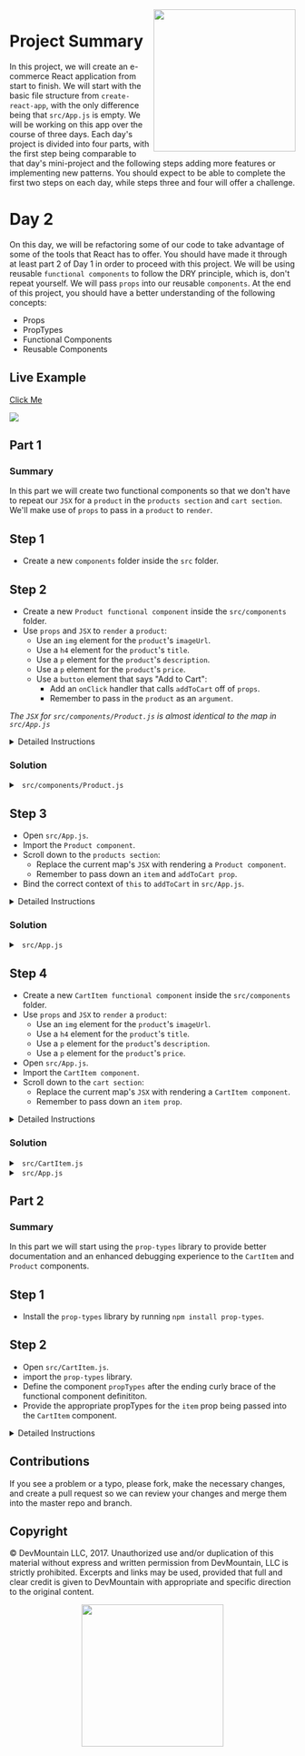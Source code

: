 <img src="https://s3.amazonaws.com/devmountain/readme-logo.png" width="250" align="right">

# Project Summary

In this project, we will create an e-commerce React application from start to finish. We will start with the basic file structure from `create-react-app`, with the only difference being that `src/App.js` is empty. We will be working on this app over the course of three days. Each day's project is divided into four parts, with the first step being comparable to that day's mini-project and the following steps adding more features or implementing new patterns. You should expect to be able to complete the first two steps on each day, while steps three and four will offer a challenge.

# Day 2

On this day, we will be refactoring some of our code to take advantage of some of the tools that React has to offer. You should have made it through at least part 2 of Day 1 in order to proceed with this project. We will be using reusable `functional components` to follow the DRY principle, which is, don't repeat yourself. We will pass `props` into our reusable `components`. At the end of this project, you should have a better understanding of the following concepts:

- Props
- PropTypes
- Functional Components
- Reusable Components

## Live Example

<a href="https://DevMountain.github.io/react-1-2">Click Me</a>

<img src="#" />

## Part 1

### Summary

In this part we will create two functional components so that we don't have to repeat our `JSX` for a `product` in the `products section` and `cart section`. We'll make use of `props` to pass in a `product` to `render`.

## Step 1

- Create a new `components` folder inside the `src` folder.

## Step 2

- Create a new `Product functional component` inside the `src/components` folder.
- Use `props` and `JSX` to `render` a `product`:
  - Use an `img` element for the `product`'s `imageUrl`.
  - Use a `h4` element for the `product`'s `title`.
  - Use a `p` element for the `product`'s `description`.
  - Use a `p` element for the `product`'s `price`.
  - Use a `button` element that says "Add to Cart":
    - Add an `onClick` handler that calls `addToCart` off of `props`.
    - Remember to pass in the `product` as an `argument`.

_The `JSX` for `src/components/Product.js` is almost identical to the map in `src/App.js`_

<details>

<summary> Detailed Instructions </summary>
<br />

Let's begin by creating a new file called `Product.js` inside of the `src/components` folder and create a `functional component` called `Product` inside of it.

```js
import React from 'react';

export default function Product(props) {}
```

Now that we have our `functional component` we are going to make some assumptions here. This `component` should expect to receive two `props`. One `prop` called `item` which will be a `product object` and another `prop` called `addToCart` which will be the `addToCart method` from `src/App.js`. With these assumptions, let's start by destructuring them off of the `props` argument.

```js
import React from 'react';

export default function Product(props) {
  const { item, addToCart } = props;
}
```

With those assumptions out of the way, the `JSX` we need is almost exactly the same as the `JSX` we are already using in `src/App.js`. Let's move that `JSX` over into the `component` to start.

```js
import React from 'react';

export default function Product(props) {
  const { item, addToCart } = props;

  return (
    <div key={item.id} className="product">
      <img src={item.imageUrl} />
      <div className="product-info">
        <h4>{item.title}</h4>
        <p>{item.description}</p>
        <p>{item.price}</p>
        <button onClick={() => this.addToCart(item)}>Add to Cart</button>
      </div>
    </div>
  );
}
```

Now we can start taking away the pieces of code that don't make sense in this file. For starters, we no longer need a `key` on our most parent `div` because we aren't executing a map inside of `src/components/Product.js`. We can also strip away the `this` from `this.addToCart(item)` since that method is now being passed down as a prop.

```js
import React from 'react';

export default function Product(props) {
  const { item, addToCart } = props;

  return (
    <div class="product">
      <img src={item.imageUrl} />
      <div className="product-info">
        <h4>{item.title}</h4>
        <p>{item.description}</p>
        <p>{item.price}</p>

        <button onClick={() => addToCart(item)}>Add to Cart</button>
      </div>
    </div>
  );
}
```

</details>

### Solution

<details>

<summary> <code> src/components/Product.js </code> </summary>
<br />

```js
import React from 'react';

export default function Product(props) {
  const { item, addToCart } = props;

  return (
    <div class="product">
      <img src={item.imageUrl} />
      <div className="product-info">
        <h4>{item.title}</h4>
        <p>{item.description}</p>
        <p>{item.price}</p>

        <button onClick={() => addToCart(item)}>Add to Cart</button>
      </div>
    </div>
  );
}
```

</details>

## Step 3

- Open `src/App.js`.
- Import the `Product component`.
- Scroll down to the `products section`:
  - Replace the current map's `JSX` with rendering a `Product component`.
  - Remember to pass down an `item` and `addToCart prop`.
- Bind the correct context of `this` to `addToCart` in `src/App.js`.

<details>

<summary> Detailed Instructions </summary>

<br />

Let's beging by opening `src/App.js` and `import` the `Product component`.

```js
import React, { Component } from "react";
import Product from "./components/Product";
import "./App.css";

export default class App extends Component {
...
```

Now that we have access to the `Product component`, we can replace the `JSX` in the `map` for our `products section`. Remember that the `Product component` is expecting an `item` and `addToCart prop`. Also, we will still need to use a `key prop` here since we are inside a map.

```js
<section className="products">
  <h1>Products</h1>
  <h2>Hats</h2>
  {this.state.hats.map(item => (
    <Product key={item.id} item={item} addToCart={this.addToCart} />
  ))}

  <h2>Beach Gear</h2>
  {this.state.beachGear.map(item => (
    <Product key={item.id} item={item} addToCart={this.addToCart} />
  ))}
</section>
```

Lastly, we'll need to fix the context of `this` for the `addToCart` method. We can either bind it in the `constructor method`, use an `arrow function`, or turn the `addToCart method` into an `arrow function`.

```js
addToCart = item => {
  this.setState({
    cart: [...this.state.cart, item]
  });
};
```

</details>

### Solution

<details>

<summary> <code> src/App.js </code> </summary>
<br />

```js
import React, { Component } from 'react';
import Product from './components/Product';
import './App.css';

export default class App extends Component {
  constructor() {
    super();
    this.state = {
      cart: [],
      hats: [
        {
          id: 1,
          title: "Fisherman's Hat",
          description:
            'Headgear commonly used by fishermen. Increases fishing skill marginally.',
          price: 12.99,
          imageUrl: 'https://via.placeholder.com/150x150'
        },
        {
          id: 2,
          title: 'Metal Hat',
          description: 'Uncomfortable, but sturdy.',
          price: 8.99,
          imageUrl: 'https://via.placeholder.com/150x150'
        }
      ],
      beachGear: [
        {
          id: 3,
          title: 'Tent',
          description: 'Portable shelter.',
          price: 32.99,
          imageUrl: 'https://via.placeholder.com/150x150'
        }
      ]
    };
  }

  addToCart = item => {
    this.setState({
      cart: [...this.state.cart, item]
    });
  };

  checkout = () => {
    this.setState({ cart: [] });
    alert('Purchase is complete!');
  };

  render() {
    return (
      <div className="App">
        <section className="products">
          <h1>Products</h1>
          <h2>Hats</h2>
          {this.state.hats.map(item => (
            <Product key={item.id} item={item} addToCart={this.addToCart} />
          ))}

          <h2>Beach Gear</h2>
          {this.state.beachGear.map(item => (
            <Product key={item.id} item={item} addToCart={this.addToCart} />
          ))}
        </section>

        <section className="cart">
          <h1>Cart</h1>
          <h2>
            Total: $
            {this.state.cart.reduce(
              (totalPrice, product) => (totalPrice += product.price),
              0
            )}
          </h2>
          <button onClick={this.checkout}>Checkout</button>
          {this.state.cart.map(item => (
            <div key={item.id} className="product">
              <img src={item.imageUrl} />
              <div className="product-info">
                <h4>{item.title}</h4>
                <p>{item.description}</p>
                <p>{item.price}</p>
              </div>
            </div>
          ))}
        </section>
      </div>
    );
  }
}
```

</details>

## Step 4

- Create a new `CartItem functional component` inside the `src/components` folder.
- Use `props` and `JSX` to `render` a `product`:
  - Use an `img` element for the `product`'s `imageUrl`.
  - Use a `h4` element for the `product`'s `title`.
  - Use a `p` element for the `product`'s `description`.
  - Use a `p` element for the `product`'s `price`.
- Open `src/App.js`.
- Import the `CartItem component`.
- Scroll down to the `cart section`:
  - Replace the current map's `JSX` with rendering a `CartItem component`.
  - Remember to pass down an `item prop`.

<details>

<summary> Detailed Instructions </summary>

<br />

Let's begin by creating a new file called `CartItem.js` inside of the `src/components` folder and create a `functional component` called `CartItem` inside of it.

```js
import React from 'react';

export default function CartItem(props) {}
```

Just like we did earlier, we'll destructure `item` off of `props` and then `render` the `JSX` from the `cart section`'s map in `src/App.js`. We'll then strip away the `key prop` since we are not mapping inside of `CartItem`.

```js
import React from 'react';

export default function Product(props) {
  const { item } = props;

  return (
    <div class="product">
      <img src={item.imageUrl} />
      <div className="product-info">
        <h4>{item.title}</h4>
        <p>{item.description}</p>
        <p>{item.price}</p>
      </div>
    </div>
  );
}
```

Now that our `CartItem component` is ready, let's open `src/App.js` and `import` it.

```js
import React, { Component } from "react";
import Product from "./components/Product";
import CartItem from "./components/CartItem";
import "./App.css";

export default class App extends Component {
...
```

Now that we have access to the `CartItem component`, we can replace the `JSX` in the `map` for our `cart section`. Remember that the `CartItem component` is expecting an `item prop`. Also, we will still need to use a `key prop` here since we are inside a map.

```js
<section className="cart">
  <h1>Cart</h1>
  <h2>
    Total: $
    {this.state.cart.reduce(
      (totalPrice, product) => (totalPrice += product.price),
      0
    )}
  </h2>
  <button onClick={this.checkout}>Checkout</button>

  {this.state.cart.map(item => (
    <CartItem key={item.id} item={item} />
  ))}
</section>
```

</details>

### Solution

<details>

<summary> <code> src/CartItem.js </code> </summary>
<br />

```js
import React from 'react';

export default function CartItem(props) {
  const { item } = props;

  return (
    <div class="product">
      <img src={item.imageUrl} />
      <div className="product-info">
        <h4>{item.title}</h4>
        <p>{item.description}</p>
        <p>{item.price}</p>
      </div>
    </div>
  );
}
```

</details>

<details>

<summary> <code> src/App.js </code> </summary>
<br />

```js
import React, { Component } from 'react';
import Product from './components/Product';
import CartItem from './components/CartItem';
import './App.css';

export default class App extends Component {
  constructor() {
    super();
    this.state = {
      cart: [],
      hats: [
        {
          id: 1,
          title: "Fisherman's Hat",
          description:
            'Headgear commonly used by fishermen. Increases fishing skill marginally.',
          price: 12.99,
          imageUrl: 'https://via.placeholder.com/150x150'
        },
        {
          id: 2,
          title: 'Metal Hat',
          description: 'Uncomfortable, but sturdy.',
          price: 8.99,
          imageUrl: 'https://via.placeholder.com/150x150'
        }
      ],
      beachGear: [
        {
          id: 3,
          title: 'Tent',
          description: 'Portable shelter.',
          price: 32.99,
          imageUrl: 'https://via.placeholder.com/150x150'
        }
      ]
    };
  }

  addToCart = item => {
    this.setState({
      cart: [...this.state.cart, item]
    });
  };

  checkout = () => {
    this.setState({ cart: [] });
    alert('Purchase is complete!');
  };

  render() {
    return (
      <div className="App">
        <section className="products">
          <h1>Products</h1>
          <h2>Hats</h2>
          {this.state.hats.map(item => (
            <Product key={item.id} item={item} addToCart={this.addToCart} />
          ))}

          <h2>Beach Gear</h2>
          {this.state.beachGear.map(item => (
            <Product key={item.id} item={item} addToCart={this.addToCart} />
          ))}
        </section>

        <section className="cart">
          <h1>Cart</h1>
          <h2>
            Total: $
            {this.state.cart.reduce(
              (totalPrice, product) => (totalPrice += product.price),
              0
            )}
          </h2>
          <button onClick={this.checkout}>Checkout</button>

          {this.state.cart.map(item => (
            <CartItem key={item.id} item={item} />
          ))}
        </section>
      </div>
    );
  }
}
```
</details>

## Part 2

### Summary

In this part we will start using the `prop-types` library to provide better documentation and an enhanced debugging experience to the  `CartItem` and `Product` components.

## Step 1

- Install the `prop-types` library by running `npm install prop-types`.

## Step 2

- Open `src/CartItem.js`.
- import the `prop-types` library.
- Define the component `propTypes` after the ending curly brace of the functional component definititon.
- Provide the appropriate propTypes for the `item` prop being passed into the `CartItem` component.

<details>

<summary>Detailed Instructions</summary>
<br />

Lets begin by opening `src/CartItem.js` and importing `prop-types` at the top of the file.

```js
import React from "react";
import PropTypes from 'prop-types';
```

We will then scroll to the bottom of the file and define the `propTypes` object for this component after the closing curly brace of the functional component.  This component is receiving a single prop: `item` which is an `Object` that has multiple product properties on it. We can specify the required properties for this object using the `PropTypes.shape` method and defining each required property of the `item Object` and the corresponding data type for each of those properties. Each item has the following properties with their associa


We will then scroll to the bottom of the file and define the `propTypes` for this component after the closing curly brace by referencing a propTypes property on the component .  This component is receiving a single prop: `item` which is an `Object` that has multiple product properties on it. We can specify the required properties that      
</details>

## Contributions

If you see a problem or a typo, please fork, make the necessary changes, and create a pull request so we can review your changes and merge them into the master repo and branch.

## Copyright

© DevMountain LLC, 2017. Unauthorized use and/or duplication of this material without express and written permission from DevMountain, LLC is strictly prohibited. Excerpts and links may be used, provided that full and clear credit is given to DevMountain with appropriate and specific direction to the original content.

<p align="center">
<img src="https://s3.amazonaws.com/devmountain/readme-logo.png" width="250">
</p>
